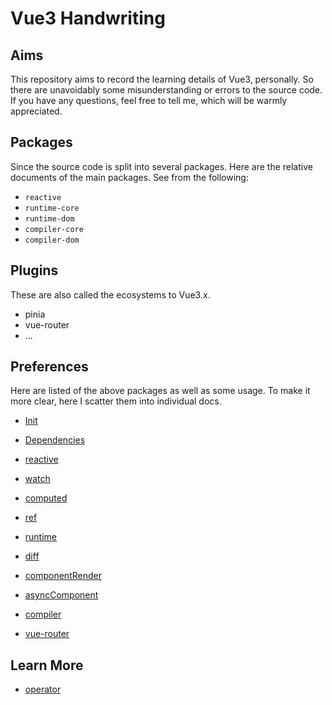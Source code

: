 # Vue3 Handwriting

## Aims

This repository aims to record the learning details of Vue3, personally. So there are unavoidably some misunderstanding or errors to the source code. If you have any questions, feel free to tell me, which will be warmly appreciated.

## Packages

Since the source code is split into several packages. Here are the relative documents of the main packages. See from the following:

- `reactive`
- `runtime-core`
- `runtime-dom`
- `compiler-core`
- `compiler-dom`

## Plugins
These are also called the ecosystems to Vue3.x.

- pinia
- vue-router
- ...
## Preferences

Here are listed of the above packages as well as some usage. To make it more clear, here I scatter them into individual docs.

- [Init](https://github.com/StellaYangF/vue3/blob/main/docs/init.md)
- [Dependencies](https://github.com/StellaYangF/vue3/blob/main/docs/addDependencies.md)
- [reactive](https://github.com/StellaYangF/vue3/blob/main/docs/reactive.md)
- [watch](https://github.com/StellaYangF/vue3/blob/main/docs/watch.md)
- [computed](https://github.com/StellaYangF/vue3/blob/main/docs/computed.md)
- [ref](https://github.com/StellaYangF/vue3/blob/main/docs/ref.md)
- [runtime](https://github.com/StellaYangF/vue3/blob/main/docs/runtime.md)
- [diff](https://github.com/StellaYangF/vue3/blob/main/docs/diff.md)
- [componentRender](https://github.com/StellaYangF/vue3/blob/main/docs/component.md)
- [asyncComponent](https://github.com/StellaYangF/vue3/blob/main/docs/asyncComponent.md)
- [compiler](https://github.com/StellaYangF/vue3/blob/main/docs/compiler.md)

- [vue-router](https://github.com/StellaYangF/vue3/blob/main/docs/router.md)
## Learn More
- [operator](https://github.com/StellaYangF/vue3/blob/main/docs/operator.md)